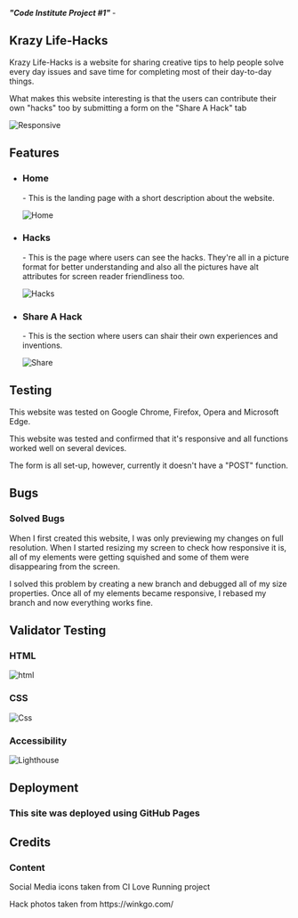 <i> <b> "Code Institute Project #1" </b> </i> - <h2> Krazy Life-Hacks </h2>

<p> Krazy Life-Hacks is a website for sharing creative tips to help people solve every day issues and save time for completing most of their day-to-day things. </p>
<p> What makes this website interesting is that the users can contribute their own "hacks" too by submitting a form on the "Share A Hack" tab </p>


![Responsive](https://user-images.githubusercontent.com/126208272/225413268-452e5b46-5567-4b1a-a5e4-f0131ccd0fbf.png)



<h2> Features </h2>

<ul>
  <li> <h3> Home </h3> - This is the landing page with a short description about the website. </li>
  
  ![Home](https://user-images.githubusercontent.com/126208272/225414967-a5ebe5a4-53d6-496a-9b23-0485da178ec7.png)


  <li> <h3> Hacks </h3> - This is the page where users can see the hacks. They're all in a picture format for better understanding and also all the pictures have alt attributes for screen reader friendliness too. </li>
  
  ![Hacks](https://user-images.githubusercontent.com/126208272/225414993-6454f5ea-d8c4-48e6-a367-af94314e56b4.png)
  
 <li> <h3> Share A Hack </h3> - This is the section where users can shair their own experiences and inventions. </li>
  

 
  ![Share](https://user-images.githubusercontent.com/126208272/225415002-e7d126d4-342c-4cc5-8543-44afd8e31261.png)
 </ul>
 
 <h2> Testing </h2>
 
 <p> This website was tested on Google Chrome, Firefox, Opera and Microsoft Edge. </p>
 <p> This website was tested and confirmed that it's responsive and all functions worked well on several devices.</p>
 <p> The form is all set-up, however, currently it doesn't have a "POST" function. </p>
  
  
 <h2> Bugs </h2>
 <h3> Solved Bugs </h3>
<p> When I first created this website, I was only previewing my changes on full resolution. When I started resizing my screen to check how responsive it is, all of my elements were getting squished and some of them were disappearing from the screen. </p>
<p> I solved this problem by creating a new branch and debugged all of my size properties. Once all of my elements became responsive, I rebased my branch and now everything works fine.
  
<h2> Validator Testing </h2>

<h3> HTML </h3>

![html](https://user-images.githubusercontent.com/126208272/225433919-90a1acba-7935-4e55-a052-3d1dcf61d145.png)

<h3> CSS </h3>

![Css](https://user-images.githubusercontent.com/126208272/225433943-ebe37e0d-b10e-4027-86fe-e40fd9f0e6ca.png)

<h3> Accessibility  </h3>

![Lighthouse](https://user-images.githubusercontent.com/126208272/225413408-8e2d3935-f589-4081-8ded-d07f3724e289.png)
<h2> Deployment </h2>
<h3> This site was deployed using GitHub Pages </h3>

<h2> Credits </h2>

<h3> Content </h3>
<p> Social Media icons taken from CI Love Running project </p>
<p> Hack photos taken from https://winkgo.com/ </p>
